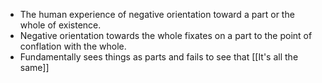 - The human experience of negative orientation toward a part or the whole of existence.
- Negative orientation towards the whole fixates on a part to the point of conflation with the whole.
- Fundamentally sees things as parts and fails to see that [[It's all the same]]